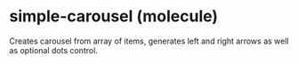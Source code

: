 # simple-carousel (molecule)

Creates carousel from array of items, generates left and right arrows as well as optional dots control.